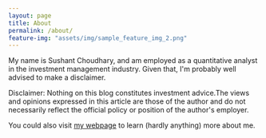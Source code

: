 ```yaml
---
layout: page
title: About
permalink: /about/
feature-img: "assets/img/sample_feature_img_2.png"
---
```


My name is Sushant Choudhary, and am employed as a quantitative analyst in the investment management industry. Given that, I'm probably well advised to make a disclaimer.

Disclaimer: Nothing on this blog constitutes investment advice.The views and opinions expressed in this article are those of the author and do not necessarily reflect the official policy or position of the author's employer.

You could also visit [my webpage](https://sushant-choudhary.github.io/) to learn (hardly anything) more about me.


